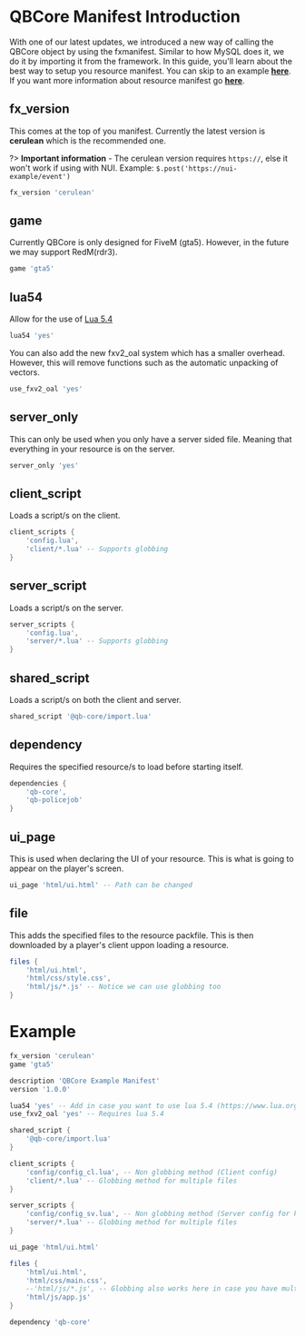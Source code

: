# QBCore Manifest Introduction

With one of our latest updates, we introduced a new way of calling the QBCore object by using the fxmanifest. Similar to how MySQL does it, we do it by importing it from the framework. In this guide, you'll learn about the best way to setup you resource manifest. You can skip to an example [**here**](/./other/fxmanifest/fxmanifest?id=example). If you want more information about resource manifest go [**here**](https://docs.fivem.net/docs/scripting-reference/resource-manifest/resource-manifest/).

## fx_version
This comes at the top of you manifest. Currently the latest version is **cerulean** which is the recommended one.

?> **Important information** - The cerulean version requires `https://`, else it won't work if using with NUI. Example: `$.post('https://nui-example/event')`

```lua
fx_version 'cerulean'
```

## game
Currently QBCore is only designed for FiveM (gta5). However, in the future we may support RedM(rdr3).

```lua
game 'gta5'
```

## lua54
Allow for the use of [Lua 5.4](https://www.lua.org/manual/5.4/manual.html)

```lua
lua54 'yes'
```

You can also add the new fxv2_oal system which has a smaller overhead. However, this will remove functions such as the automatic unpacking of vectors.
```lua
use_fxv2_oal 'yes'
```


## server_only
This can only be used when you only have a server sided file. Meaning that everything in your resource is on the server.

```lua
server_only 'yes'
```

## client_script
Loads a script/s on the client.

```lua
client_scripts {
	'config.lua',
	'client/*.lua' -- Supports globbing
}
```

## server_script
Loads a script/s on the server.

```lua
server_scripts {
	'config.lua',
	'server/*.lua' -- Supports globbing
}
```

## shared_script
Loads a script/s on both the client and server.

```lua
shared_script '@qb-core/import.lua'
```

## dependency
Requires the specified resource/s to load before starting itself.

```lua
dependencies {
	'qb-core',
	'qb-policejob'
}
```

## ui_page
This is used when declaring the UI of your resource. This is what is going to appear on the player's screen.

```lua
ui_page 'html/ui.html' -- Path can be changed
```

## file
This adds the specified files to the resource packfile. This is then downloaded by a player's client uppon loading a resource.

```lua
files {
	'html/ui.html',
	'html/css/style.css',
	'html/js/*.js' -- Notice we can use globbing too
}
```

# Example

```lua
fx_version 'cerulean'
game 'gta5'

description 'QBCore Example Manifest'
version '1.0.0'

lua54 'yes' -- Add in case you want to use lua 5.4 (https://www.lua.org/manual/5.4/manual.html)
use_fxv2_oal 'yes' -- Requires lua 5.4

shared_script {
    '@qb-core/import.lua'
}

client_scripts {
    'config/config_cl.lua', -- Non globbing method (Client config)
	'client/*.lua' -- Globbing method for multiple files
}

server_scripts {
    'config/config_sv.lua', -- Non globbing method (Server config for keeping webhooks or other important information)
	'server/*.lua' -- Globbing method for multiple files
}

ui_page 'html/ui.html'

files {
	'html/ui.html',
	'html/css/main.css',
    --'html/js/*.js', -- Globbing also works here in case you have multiple js files
	'html/js/app.js'
}

dependency 'qb-core'
```